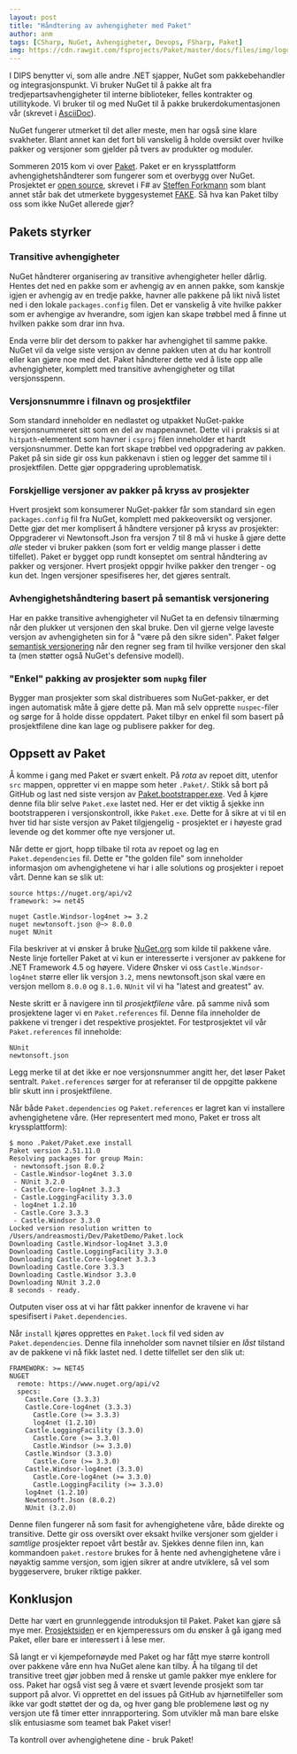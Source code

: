 ```yaml
---
layout: post
title: "Håndtering av avhengigheter med Paket"
author: anm
tags: [CSharp, NuGet, Avhengigheter, Devops, FSharp, Paket]
img: https://cdn.rawgit.com/fsprojects/Paket/master/docs/files/img/logo.png 
---
```


I DIPS benytter vi, som alle andre .NET sjapper, NuGet som pakkebehandler og integrasjonspunkt. Vi bruker NuGet til å pakke alt fra tredjepartsavhengigheter til interne biblioteker, felles kontrakter og utillitykode. Vi bruker til og med NuGet til å pakke brukerdokumentasjonen vår (skrevet i [AsciiDoc](http://www.methods.co.nz/asciidoc/)). 

NuGet fungerer utmerket til det aller meste, men har også sine klare svakheter. Blant annet kan det fort bli vanskelig å holde oversikt over hvilke pakker og versjoner som gjelder på tvers av produkter og moduler. 

Sommeren 2015 kom vi over [Paket](https://fsprojects.github.io/Paket/). Paket er en kryssplattform  avhengighetshåndterer som fungerer som et overbygg over NuGet. Prosjektet er [open source](https://github.com/fsprojects/Paket), skrevet i F# av [Steffen Forkmann](https://github.com/forki) som blant annet står bak det utmerkete byggesystemet [FAKE](https://github.com/fsharp/FAKE). Så hva kan Paket tilby oss som ikke NuGet allerede gjør?

<!--more-->

## Pakets styrker

### Transitive avhengigheter 

NuGet håndterer organisering av transitive avhengigheter heller dårlig. Hentes det ned en pakke som er avhengig av en annen pakke, som kanskje igjen er avhengig av en tredje pakke, havner alle pakkene på likt nivå listet ned i den lokale `packages.config` filen. Det er vanskelig å vite hvilke pakker som er avhengige av hverandre, som igjen kan skape trøbbel med å finne ut hvilken pakke som drar inn hva. 

Enda verre blir det dersom to pakker har avhengighet til samme pakke. NuGet vil da velge siste versjon av denne pakken uten at du har kontroll eller kan gjøre noe med det. Paket håndterer dette ved å liste opp alle avhengigheter, komplett med transitive avhengigheter og tillat versjonsspenn.

### Versjonsnummre i filnavn og prosjektfiler

Som standard inneholder en nedlastet og utpakket NuGet-pakke versjonsnummeret sitt som en del av mappenavnet. Dette vil i praksis si at ``hitpath``-elementent som havner i ``csproj`` filen inneholder et hardt versjonsnummer. Dette kan fort skape trøbbel ved oppgradering av pakken. Paket på sin side gir oss kun pakkenavn i stien og legger det samme til i prosjektfilen. Dette gjør oppgradering uproblematisk.

### Forskjellige versjoner av pakker på kryss av prosjekter

Hvert prosjekt som konsumerer NuGet-pakker får som standard sin egen ``packages.config`` fil fra NuGet, komplett med pakkeoversikt og versjoner. Dette gjør det mer komplisert å håndtere versjoner på kryss av prosjekter: Oppgraderer vi Newtonsoft.Json fra versjon 7 til 8 må vi huske å gjøre dette *alle* steder vi bruker pakken (som fort er veldig mange plasser i dette tilfellet). Paket er bygget opp rundt konseptet om sentral håndtering av pakker og versjoner. Hvert prosjekt oppgir hvilke pakker den trenger - og kun det. Ingen versjoner spesifiseres her, det gjøres sentralt. 

### Avhengighetshåndtering basert på semantisk versjonering 

Har en pakke transitive avhengigheter vil NuGet ta en defensiv tilnærming når den plukker ut versjonen den skal bruke. Den vil gjerne velge laveste versjon av avhengigheten sin for å "være på den sikre siden". Paket følger [semantisk versjonering](http://semver.org/) når den regner seg fram til hvilke versjoner den skal ta (men støtter også NuGet's defensive modell). 

### "Enkel" pakking av prosjekter som ``nupkg`` filer

Bygger man prosjekter som skal distribueres som NuGet-pakker, er det ingen automatisk måte å gjøre dette på. Man må selv opprette ``nuspec``-filer og sørge for å holde disse oppdatert. Paket tilbyr en enkel fil som basert på prosjektfilene dine kan lage og publisere pakker for deg. 

## Oppsett av Paket

Å komme i gang med Paket er svært enkelt. På *rota* av repoet ditt, utenfor ``src`` mappen, oppretter vi en mappe som heter ``.Paket/``. Stikk så bort på GitHub og last ned siste versjon av [Paket.bootstrapper.exe](https://github.com/fsprojects/Paket/releases/latest). Ved å kjøre denne fila blir selve `Paket.exe` lastet ned. Her er det viktig å sjekke inn bootstrapperen i versjonskontroll, ikke ``Paket.exe``. Dette for å sikre at vi til en hver tid har siste versjon av Paket tilgjengelig - prosjektet er i høyeste grad levende og det kommer ofte nye versjoner ut.

Når dette er gjort, hopp tilbake til rota av repoet og lag en ``Paket.dependencies`` fil. Dette er "the golden file" som inneholder informasjon om avhengighetene vi har i alle solutions og prosjekter i repoet vårt. Denne kan se slik ut: 

	source https://nuget.org/api/v2
	framework: >= net45
	
	nuget Castle.Windsor-log4net >= 3.2
	nuget newtonsoft.json @~> 8.0.0
	nuget NUnit

Fila beskriver at vi ønsker å bruke [NuGet.org](https://www.nuget.org/) som kilde til pakkene våre.
Neste linje forteller Paket at vi kun er interesserte i versjoner av pakkene for .NET Framework 4.5 og høyere. 
Videre Ønsker vi oss ``Castle.Windsor-log4net`` større eller lik versjon `3.2`, mens newtonsoft.json skal være en versjon mellom `8.0.0` og `8.1.0`. 
``NUnit`` vil vi ha "latest and greatest" av. 

Neste skritt er å navigere inn til *prosjektfilene* våre. på samme nivå som prosjektene lager vi en `Paket.references` fil. Denne fila inneholder de pakkene vi trenger i det respektive prosjektet. For testprosjektet vil vår `Paket.references` fil inneholde: 

	NUnit
	newtonsoft.json

Legg merke til at det ikke er noe versjonsnummer angitt her, det løser Paket sentralt. `Paket.references` sørger for at referanser til de oppgitte pakkene blir skutt inn i prosjektfilene.

Når både `Paket.dependencies` og `Paket.references` er lagret kan vi installere avhengighetene våre. (Her representert med mono, Paket er tross alt kryssplattform): 

	$ mono .Paket/Paket.exe install
	Paket version 2.51.11.0
	Resolving packages for group Main:
	 - newtonsoft.json 8.0.2
	 - Castle.Windsor-log4net 3.3.0
	 - NUnit 3.2.0
	 - Castle.Core-log4net 3.3.3
	 - Castle.LoggingFacility 3.3.0
	 - log4net 1.2.10
	 - Castle.Core 3.3.3
	 - Castle.Windsor 3.3.0
	Locked version resolution written to /Users/andreasmosti/Dev/PaketDemo/Paket.lock
	Downloading Castle.Windsor-log4net 3.3.0
	Downloading Castle.LoggingFacility 3.3.0
	Downloading Castle.Core-log4net 3.3.3
	Downloading Castle.Core 3.3.3
	Downloading Castle.Windsor 3.3.0
	Downloading NUnit 3.2.0
	8 seconds - ready.

Outputen viser oss at vi har fått pakker innenfor de kravene vi har spesifisert i `Paket.dependencies`. 

Når `install` kjøres opprettes en `Paket.lock` fil ved siden av `Paket.dependencies`. Denne fila inneholder som navnet tilsier en *låst* tilstand av de pakkene vi nå fikk lastet ned. I dette tilfellet ser den slik ut: 

	FRAMEWORK: >= NET45
	NUGET
	  remote: https://www.nuget.org/api/v2
	  specs:
	    Castle.Core (3.3.3)
	    Castle.Core-log4net (3.3.3)
	      Castle.Core (>= 3.3.3)
	      log4net (1.2.10)
	    Castle.LoggingFacility (3.3.0)
	      Castle.Core (>= 3.3.0)
	      Castle.Windsor (>= 3.3.0)
	    Castle.Windsor (3.3.0)
	      Castle.Core (>= 3.3.0)
	    Castle.Windsor-log4net (3.3.0)
	      Castle.Core-log4net (>= 3.3.0)
	      Castle.LoggingFacility (>= 3.3.0)
	    log4net (1.2.10)
	    Newtonsoft.Json (8.0.2)
	    NUnit (3.2.0)
		

Denne filen fungerer nå som fasit for avhengighetene våre, både direkte og transitive. Dette gir oss oversikt over eksakt hvilke versjoner som gjelder i *samtlige* prosjekter repoet vårt består av. Sjekkes denne filen inn, kan kommandoen `paket.restore` brukes for å hente ned avhengighetene våre i nøyaktig samme versjon, som igjen sikrer at andre utviklere, så vel som byggeservere, bruker riktige pakker. 

## Konklusjon

Dette har vært en grunnleggende introduksjon til Paket. Paket kan gjøre så mye mer. [Prosjektsiden](https://fsprojects.github.io/Paket/index.html) er en kjemperessurs om du ønsker å gå igang med Paket, eller bare er interessert i å lese mer.

Så langt er vi kjempefornøyde med Paket og har fått mye større kontroll over pakkene våre enn hva NuGet alene kan tilby. Å ha tilgang til det transitive treet gjør jobben med å renske ut gamle pakker mye enklere for oss. Paket har også vist seg å være et svært levende prosjekt som tar support på alvor. Vi opprettet en del issues på GitHub av hjørnetilfeller som ikke var godt støttet der og da, og hver gang ble problemene løst og ny versjon ute få timer etter innrapportering. Som utvikler må man bare elske slik entusiasme som teamet bak Paket viser!  

Ta kontroll over avhengighetene dine - bruk Paket! 
 
 